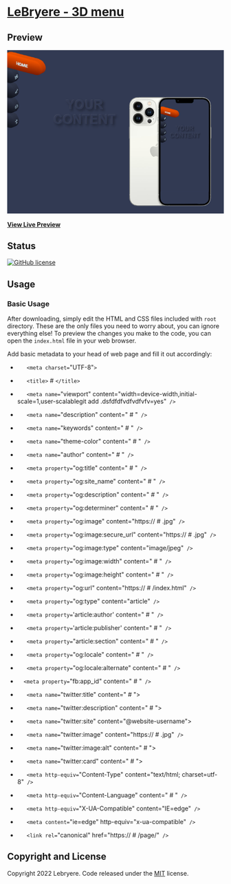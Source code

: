 # [LeBryere - 3D menu](https://)

## Preview

[![Resume Preview](https://raw.githubusercontent.com/LeBryere/3D-menu/master/preview.png)](https://LeBryere.github.io/3D-menu/)

**[View Live Preview](https://raw.githubusercontent.com/LeBryere/D-menu/master/preview.png)**

## Status

[![GitHub license](https://img.shields.io/badge/license-MIT-green?&style=plastic)](https://raw.githubusercontent.com/LeBryere/3D-menu/master/LICENSE)

## Usage

### Basic Usage

After downloading, simply edit the HTML and CSS files included with `root` directory. These are the only files you need to worry about, you can ignore everything else! To preview the changes you make to the code, you can open the `index.html` file in your web browser.

Add basic metadata to your head of web page and fill it out accordingly:

- `   <meta charset=`"UTF-8"`>`
- `   <title>` # `</title>`
- `   <meta name=`"viewport" content="width=device-width,initial-scale=1,user-scalablegit add .dsfdfdfvdfvdfvfv=yes"` />`
- `   <meta name=`"description" content=" # "` />`
- `   <meta name=`"keywords" content=" # "` />`
- `   <meta name=`"theme-color" content=" # "` />`
- `   <meta name=`"author" content=" # "` />`

- `   <meta property=`"og:title" content=" # "` />`
- `   <meta property=`"og:site_name" content=" # "` />`
- `   <meta property=`"og:description" content=" # "` />`
- `   <meta property=`"og:determiner" content=" # "` />`
- `   <meta property=`"og:image" content="https:// # .jpg"` />`
- `   <meta property=`"og:image:secure_url" content="https:// # .jpg"` />`
- `   <meta property=`"og:image:type" content="image/jpeg"` />`
- `   <meta property=`"og:image:width" content=" # "` />`
- `   <meta property=`"og:image:height" content=" # "` />`
- `   <meta property=`"og:url" content="https:// # /index.html"` />`
- `   <meta property=`"og:type" content="article"` />`
- `   <meta property=`'article:author' content=" # "` />`
- `   <meta property=`'article:publisher' content=" # "` />`
- `   <meta property=`"article:section" content=" # "` />`
- `   <meta property=`"og:locale" content=" # "` />`
- `   <meta property=`"og:locale:alternate" content=" # "` />`
   
- `  <meta property=`"fb:app_id" content=" # "` />`

- `   <meta name=`"twitter:title" content=" # ">
- `   <meta name=`"twitter:description" content=" # ">
- `   <meta name=`"twitter:site" content="@website-username">
- `   <meta name=`"twitter:image" content="https:// # .jpg"` />`
- `   <meta name=`"twitter:image:alt" content=" # ">
- `   <meta name=`"twitter:card" content=" # ">
   
- `   <meta http-equiv=`"Content-Type" content="text/html; charset=utf-8"` />`
- `   <meta http-equiv=`"Content-Language" content=" # "` />`
- `   <meta http-equiv=`"X-UA-Compatible" content="IE=edge"` />`

- `   <meta content=`"ie=edge" http-equiv="x-ua-compatible"` />`

- `   <link rel=`"canonical" href="https:// # /page/"` />`


## Copyright and License

Copyright 2022 Lebryere. Code released under the [MIT](https://raw.githubusercontent.com/LeBryere/3D-menu/master/LICENSE) license.
